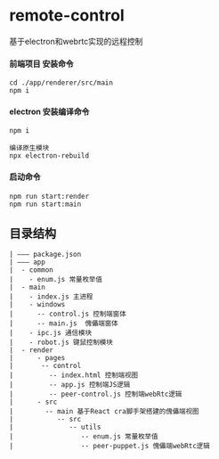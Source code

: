 # remote-control
基于electron和webrtc实现的远程控制


#### 前端项目 安装命令
```
cd ./app/renderer/src/main
npm i
```


#### electron 安装编译命令
```
npm i

编译原生模块
npx electron-rebuild
```

#### 启动命令
```
npm run start:render
npm run start:main
```


## 目录结构
```
| ——— package.json
| ——— app
|  - common
|    - enum.js 常量枚举值
|  - main
|    - index.js 主进程
|    - windows
|      -- control.js 控制端窗体
|      -- main.js  傀儡端窗体
|    - ipc.js 通信模块
|    - robot.js 键鼠控制模块
|  - render
|      - pages
|       -- control 
|         -- index.html 控制端视图
|         -- app.js 控制端JS逻辑
|         -- peer-control.js 控制端webRtc逻辑
|      - src
|        -- main 基于React cra脚手架搭建的傀儡端视图
|           -- src
|              -- utils
|                 -- enum.js 常量枚举值
|                 -- peer-puppet.js 傀儡端webRtc逻辑 
```